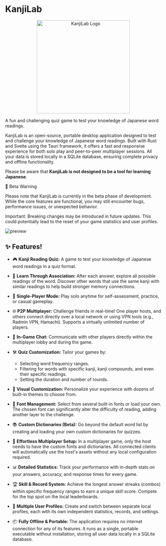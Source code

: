 # KanjiLab

<p align="center">
  <img src="https://github.com/user-attachments/assets/31555931-93b4-4db2-b639-eeded867ec80" alt="KanjiLab Logo" width="300">
</p>

A fun and challenging quiz game to test your knowledge of Japanese word readings.

KanjiLab is an open-source, portable desktop application designed to test and challenge your knowledge of Japanese word readings. Built with Rust and Svelte using the Tauri framework, it offers a fast and responsive experience for both solo play and peer-to-peer multiplayer sessions. All your data is stored locally in a SQLite database, ensuring complete privacy and offline functionality.

Please be aware that **KanjiLab is not designed to be a tool for learning Japanese**.

🚧 Beta Warning

Please note that KanjiLab is currently in the beta phase of development. While the core features are functional, you may still encounter bugs, performance issues, or unexpected behavior.

Important: Breaking changes may be introduced in future updates. This could potentially lead to the reset of your game statistics and user profiles.

![preview](https://github.com/user-attachments/assets/ba2dc923-c6f9-49ea-aecc-d0afda37b6bc)

## ✨ Features!


*   🎮 **Kanji Reading Quiz:** A game to test your knowledge of Japanese word readings in a quiz format.

*   🔗 **Learn Through Association:** After each answer, explore all possible readings of the word. Discover other words that use the same kanji with similar readings to help build stronger memory connections.

*   👤 **Single-Player Mode:** Play solo anytime for self-assessment, practice, or casual gameplay.

*   🌐 **P2P Multiplayer:** Challenge friends in real-time! One player hosts, and others connect directly over a local network or using VPN tools (e.g., Radmin VPN, Hamachi). Supports a virtually unlimited number of players.

*   💬 **In-Game Chat:** Communicate with other players directly within the multiplayer lobby and during the game.

*   🛠️ **Quiz Customization:** Tailor your games by:
    *   Selecting word frequency ranges.
    *   Filtering for words with specific kanji, kanji compounds, and even their specific readings.
    *   Setting the duration and number of rounds.

*   🎨 **Visual Customization:** Personalize your experience with dozens of built-in themes to choose from.

*   📝 **Font Management:** Select from several built-in fonts or load your own. The chosen font can significantly alter the difficulty of reading, adding another layer to the challenge.

*   📚 **Custom Dictionaries (Beta):** Go beyond the default word list by creating and loading your own custom dictionaries for quizzes.

*   📡 **Effortless Multiplayer Setup:** In a multiplayer game, only the host needs to have the custom fonts and dictionaries. All connected clients will automatically use the host's assets without any local configuration required.

*   📊 **Detailed Statistics:** Track your performance with in-depth stats on your answers, accuracy, and response times for every game.

*   🏆 **Skill & Record System:** Achieve the longest answer streaks (combos) within specific frequency ranges to earn a unique skill score. Compete for the top spot on the local leaderboards.

*   👥 **Multiple User Profiles:** Create and switch between separate local profiles, each with its own independent statistics, records, and settings.

*   📦 **Fully Offline & Portable:** The application requires no internet connection for any of its features. It runs as a single, portable executable without installation, storing all user data locally in a SQLite database.
